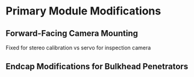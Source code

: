 # Primary Module Modifications

## Forward-Facing Camera Mounting

Fixed for stereo calibration vs servo for inspection camera



## Endcap Modifications for Bulkhead Penetrators
